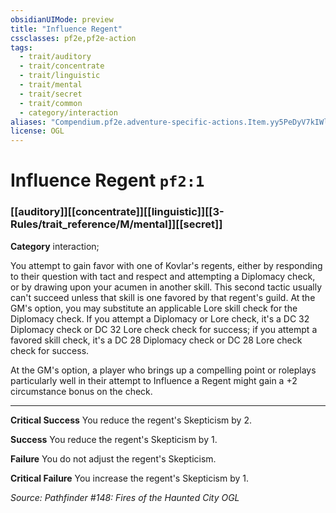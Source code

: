 ```yaml
---
obsidianUIMode: preview
title: "Influence Regent"
cssclasses: pf2e,pf2e-action
tags:
  - trait/auditory
  - trait/concentrate
  - trait/linguistic
  - trait/mental
  - trait/secret
  - trait/common
  - category/interaction
aliases: "Compendium.pf2e.adventure-specific-actions.Item.yy5PeDyV7kIWlPOU"
license: OGL
---
```

# Influence Regent `pf2:1`

### [[auditory]][[concentrate]][[linguistic]][[3-Rules/trait_reference/M/mental]][[secret]]

**Category** interaction; 




You attempt to gain favor with one of Kovlar's regents, either by responding to their question with tact and respect and attempting a Diplomacy check, or by drawing upon your acumen in another skill. This second tactic usually can't succeed unless that skill is one favored by that regent's guild. At the GM's option, you may substitute an applicable Lore skill check for the Diplomacy check. If you attempt a Diplomacy or Lore check, it's a DC 32 Diplomacy check or DC 32 Lore check check for success; if you attempt a favored skill check, it's a DC 28 Diplomacy check or DC 28 Lore check check for success.

At the GM's option, a player who brings up a compelling point or roleplays particularly well in their attempt to Influence a Regent might gain a +2 circumstance bonus on the check.

* * *

**Critical Success** You reduce the regent's Skepticism by 2.

**Success** You reduce the regent's Skepticism by 1.

**Failure** You do not adjust the regent's Skepticism.

**Critical Failure** You increase the regent's Skepticism by 1.

*Source: Pathfinder #148: Fires of the Haunted City*
*OGL*